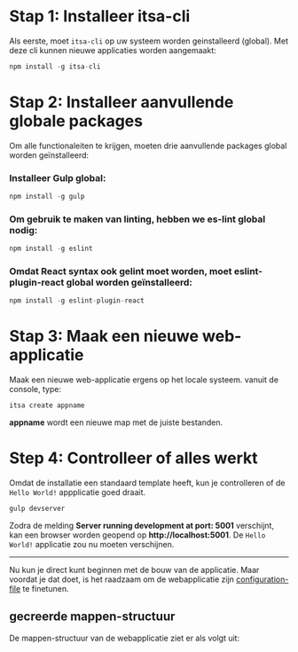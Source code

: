 # Stap 1: Installeer itsa-cli

Als eerste, moet `itsa-cli` op uw systeem worden geinstalleerd (global). Met deze cli kunnen nieuwe applicaties worden aangemaakt:

```js
npm install -g itsa-cli
```

# Stap 2: Installeer aanvullende globale packages

Om alle functionaleiten te krijgen, moeten drie aanvullende packages global worden geïnstalleerd:

### Installeer Gulp global:

```js
npm install -g gulp
```

### Om gebruik te maken van linting, hebben we es-lint global nodig:

```js
npm install -g eslint
```

### Omdat React syntax ook gelint moet worden, moet eslint-plugin-react global worden geïnstalleerd:

```js
npm install -g eslint-plugin-react
```

# Stap 3: Maak een nieuwe web-applicatie

Maak een nieuwe web-applicatie ergens op het locale systeem. vanuit de console, type:

```js
itsa create appname
```

**appname** wordt een nieuwe map met de juiste bestanden.

# Step 4: Controlleer of alles werkt

Omdat de installatie een standaard template heeft, kun je controlleren of de `Hello World!` appplicatie goed draait.

```js
gulp devserver
```
Zodra de melding **Server running development at port: 5001** verschijnt, kan een browser worden geopend op **http://localhost:5001**. De `Hello World!` applicatie zou nu moeten verschijnen.



--------------


Nu kun je direct kunt beginnen met de bouw van de applicatie. Maar voordat je dat doet, is het raadzaam om de webapplicatie zijn [configuration-file](/configuration) te finetunen.

## gecreerde mappen-structuur

De mappen-structuur van de webapplicatie ziet er als volgt uit:
